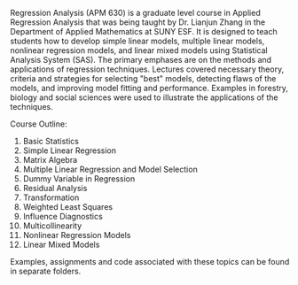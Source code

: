 Regression Analysis (APM 630) is a graduate level course in Applied Regression Analysis that was being taught by Dr. Lianjun Zhang in the Department of Applied Mathematics at SUNY ESF. It is designed to teach students how to develop simple linear models, multiple linear models, nonlinear regression models, and linear mixed models using Statistical Analysis System (SAS). The primary emphases are on the methods and applications of regression techniques. Lectures covered necessary theory, criteria and strategies for selecting "best" models, detecting flaws of the models, and improving model fitting and performance. Examples in forestry, biology and social sciences were used to illustrate the applications of the techniques. 

Course Outline:
1) Basic Statistics
2) Simple Linear Regression
3) Matrix Algebra
4) Multiple Linear Regression and Model Selection
5) Dummy Variable in Regression
6) Residual Analysis 
7) Transformation
8) Weighted Least Squares
9) Influence Diagnostics
10) Multicollinearity
11) Nonlinear Regression Models
12) Linear Mixed Models

Examples, assignments and code associated with these topics can be found in separate folders. 
